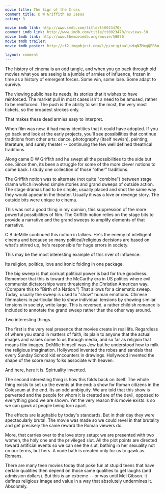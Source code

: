 ```yaml
---
movie title: The Sign of the Cross
comment title: D W Griffith as Jesus
rating: 3

movie imdb link: http://www.imdb.com/title/tt0023470/
comment imdb link: http://www.imdb.com/title/tt0023470/reviews-30
movie tmdb link: http://www.themoviedb.org/movie/50070
movie tmdb trailer: 
movie tmdb poster: http://cf2.imgobject.com/t/p/original/wkqNZMmgQPR6uj0lnHAsPRxptke.jpg

layout: comment
---
```


The history of cinema is an odd tangle, and when you go back through old movies what you are seeing is a jumble of armies of influence, frozen in time as a history of emergent forces. Some win, some lose. Some adapt to survive.

The viewing public has its needs, its stories that it wishes to have reinforced. The market pull in most cases isn't a need to be amused, rather to be reinforced. The push is the ability to sell the most, the very most tickets, so the broadest strokes only.

That makes these dead armies easy to interpret.

When film was new, it had many identities that it could have adopted. If you go back and look at the early projects, you'll see possibilities that continue traditions from other arts: dance, photography (itself newish), painting, literature, and surely theater -- continuing the few well defined theatrical traditions.

Along came D W Griffith and he swept all the possibilities to the side but one. Since then, its been a struggle for some of the more clever notions to come back. I study one collection of those "other" traditions.

The Griffith notion was to alternate (not quite "combine") between stage drama which involved simple stories and grand sweeps of outside action. The stage dramas had to be simple, usually placed and shot the same way they would appear in the theater. Usually it was a love or revenge story. The outside bits were unique to cinema.

This was not a good thing in my opinion, this suppression of the more powerful possibilities of film. The Griffith notion relies on the stage bits to provide a narrative and the grand sweeps to amplify elements of that narrative.

C B deMille continued this notion in talkies. He's the enemy of intelligent cinema and because so many political/religious decisions are based on what's stirred up, he's responsible for huge errors in society.

This may be the most interesting example of this river of influence.

Its religion, politics, love and ironic folding in one package.

The big sweep is that corrupt political power is bad for true goodness. Remember that this is toward the McCarthy era in US politics where evil communist dictatorships were threatening the Christian American way. (Compare this to "Birth of a Nation.") That allows for a cinematic sweep. Today, usually the sweep is used to "show" human emotions. Chinese filmmakers in particular like to show individual tensions by showing similar tensions in society, write large. This is reversed, a rather childish romance is included to annotate the grand sweep rather than the other way around.

Two interesting things.

The first is the very real presence that movies create in real life. Regardless of where you stand in matters of faith, its plain to anyone that the actual images and values come to us through media, and so far as religion that means film images. DeMille himself was Jew but he understood how to milk the religious imagination. Hollywood invented the robes and sandals that every Sunday School kid encounters in drawings. Hollywood invented the shape of the score many folks associate with heaven.

And here, here it is. Spirtuality invented.

The second interesting thing is how this folds back on itself. The whole thing exists to set up the events at the end: a show for Roman citizens in the Coleseum at the end. Its an odd ambiguity. We are told that this show is perverted and the people for whom it is created are of the devil, opposed to everything good we are shown. Yet the very reason this movie exists is so we can gawk at people being torn apart.

The effects are laughable by today's standards. But in their day they were spectacularly brutal. The movie was made so we could revel in that brutality and get precisely the same reward the Roman viewers do.

More, that carries over to the love story setup: we are presented with two women, the holy one and the privileged slut. All the plot points are directed toward artificial events so we can see the slut, bathing in her sexuality not on our terms, but hers. A nude bath is created only for us to gawk as Romans.

There are many teen movies today that poke fun at stupid teens that have certain qualities then depend on those same qualities to get laughs (and admission dollars). But this is an extreme -- or was until Mel Gibson. It defines religious image and value in a way that absolutely undermines it. Absolutely.